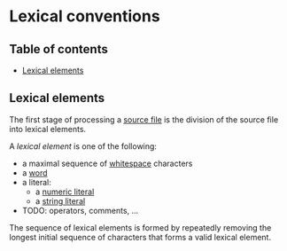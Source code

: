 # Lexical conventions

<!--
Part of the Carbon Language project, under the Apache License v2.0 with LLVM
Exceptions. See /LICENSE for license information.
SPDX-License-Identifier: Apache-2.0 WITH LLVM-exception
-->

<!-- toc -->

## Table of contents

-   [Lexical elements](#lexical-elements)

<!-- tocstop -->

## Lexical elements

The first stage of processing a
[source file](/docs/design/code_and_name_organization/source_files.md) is the
division of the source file into lexical elements.

A _lexical element_ is one of the following:

-   a maximal sequence of [whitespace](whitespace.md) characters
-   a [word](words.md)
-   a literal:
    -   a [numeric literal](numeric_literals.md)
    -   a [string literal](string_literals.md)
-   TODO: operators, comments, ...

The sequence of lexical elements is formed by repeatedly removing the longest
initial sequence of characters that forms a valid lexical element.

